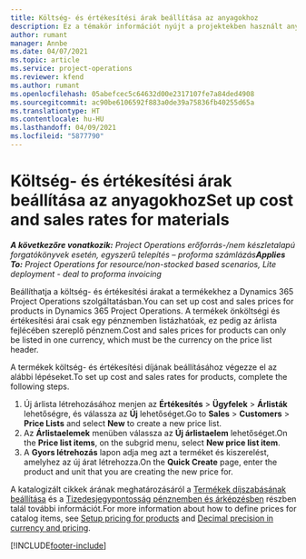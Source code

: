 ```yaml
---
title: Költség- és értékesítési árak beállítása az anyagokhoz
description: Ez a témakör információt nyújt a projektekben használt anyagok költség- és értékesítési díjának beállításáról.
author: rumant
manager: Annbe
ms.date: 04/07/2021
ms.topic: article
ms.service: project-operations
ms.reviewer: kfend
ms.author: rumant
ms.openlocfilehash: 05abefcec5c64632d00e2317107fe7a84ded4908
ms.sourcegitcommit: ac90be6106592f883a0de39a75836fb40255d65a
ms.translationtype: HT
ms.contentlocale: hu-HU
ms.lasthandoff: 04/09/2021
ms.locfileid: "5877790"
---
```

# <a name="set-up-cost-and-sales-rates-for-materials"></a><span data-ttu-id="3ebfb-103">Költség- és értékesítési árak beállítása az anyagokhoz</span><span class="sxs-lookup"><span data-stu-id="3ebfb-103">Set up cost and sales rates for materials</span></span>

<span data-ttu-id="3ebfb-104">_**A következőre vonatkozik:** Project Operations erőforrás-/nem készletalapú forgatókönyvek esetén, egyszerű telepítés – proforma számlázás_</span><span class="sxs-lookup"><span data-stu-id="3ebfb-104">_**Applies To:** Project Operations for resource/non-stocked based scenarios, Lite deployment - deal to proforma invoicing_</span></span>

<span data-ttu-id="3ebfb-105">Beállíthatja a költség- és értékesítési árakat a termékekhez a Dynamics 365 Project Operations szolgáltatásban.</span><span class="sxs-lookup"><span data-stu-id="3ebfb-105">You can set up cost and sales prices for products in Dynamics 365 Project Operations.</span></span> <span data-ttu-id="3ebfb-106">A termékek önköltségi és értékesítési árai csak egy pénznemben listázhatóak, ez pedig az árlista fejlécében szereplő pénznem.</span><span class="sxs-lookup"><span data-stu-id="3ebfb-106">Cost and sales prices for products can only be listed in one currency, which must be the currency on the price list header.</span></span>

<span data-ttu-id="3ebfb-107">A termékek költség- és értékesítési díjának beállításához végezze el az alábbi lépéseket.</span><span class="sxs-lookup"><span data-stu-id="3ebfb-107">To set up cost and sales rates for products, complete the following steps.</span></span> 

1. <span data-ttu-id="3ebfb-108">Új árlista létrehozásához menjen az **Értékesítés** > **Ügyfelek** > **Árlisták** lehetőségre, és válassza az **Új** lehetőséget.</span><span class="sxs-lookup"><span data-stu-id="3ebfb-108">Go to **Sales** > **Customers** > **Price Lists** and select **New** to create a new price list.</span></span> 
2. <span data-ttu-id="3ebfb-109">Az **Árlistaelemek** menüben válassza az **Új árlistaelem** lehetőséget.</span><span class="sxs-lookup"><span data-stu-id="3ebfb-109">On the **Price list items**, on the subgrid menu, select **New price list item**.</span></span> 
3. <span data-ttu-id="3ebfb-110">A **Gyors létrehozás** lapon adja meg azt a terméket és kiszerelést, amelyhez az új árat létrehozza.</span><span class="sxs-lookup"><span data-stu-id="3ebfb-110">On the **Quick Create** page, enter the product and unit that you are creating the new price for.</span></span>

<span data-ttu-id="3ebfb-111">A katalogizált cikkek árának meghatározásáról a [Termékek díjszabásának beállítása](https://docs.microsoft.com/dynamics365/sales-enterprise/create-price-lists-price-list-items-define-pricing-products) és a [Tizedesjegypontosság pénznemben és árképzésben](https://docs.microsoft.com/dynamics365/sales-enterprise/decimal-precision-currency-pricing) részben talál további információt.</span><span class="sxs-lookup"><span data-stu-id="3ebfb-111">For more information about how to define prices for catalog items, see [Setup pricing for products](https://docs.microsoft.com/dynamics365/sales-enterprise/create-price-lists-price-list-items-define-pricing-products) and [Decimal precision in currency and pricing](https://docs.microsoft.com/dynamics365/sales-enterprise/decimal-precision-currency-pricing).</span></span>

[!INCLUDE[footer-include](../includes/footer-banner.md)]
